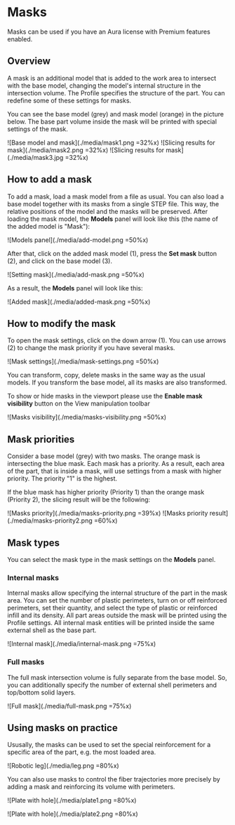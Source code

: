 # Masks <Badge text="premium" type="premium"/>
Masks can be used if you have an Aura license with Premium features enabled. 

## Overview
A mask is an additional model that is added to the work area to intersect with the base model, changing the model's internal structure in the intersection volume. The Profile specifies the structure of the part. You can redefine some of these settings for masks.

You can see the base model (grey) and mask model (orange) in the picture below. The base part volume inside the mask will be printed with special settings of the mask.

![Base model and mask](./media/mask1.png  =32%x)
![Slicing results for mask](./media/mask2.png  =32%x)
![Slicing results for mask](./media/mask3.jpg  =32%x)

## How to add a mask
To add a mask, load a mask model from a file as usual. You can also load a base model together with its masks from a single STEP file. This way, the relative positions of the model and the masks will be preserved. After loading the mask model, the **Models** panel will look like this (the name of the added model is "Mask"):

![Models panel](./media/add-model.png =50%x)

After that, click on the added mask model (1), press the **Set mask** button (2), and click on the base model (3).

![Setting mask](./media/add-mask.png =50%x)

As a result, the **Models** panel will look like this:

![Added mask](./media/added-mask.png =50%x)

## How to modify the mask
To open the mask settings, click on the down arrow (1). You can use arrows (2) to change the mask priority if you have several masks. 

![Mask settings](./media/mask-settings.png =50%x)

You can transform, copy, delete masks in the same way as the usual models. If you transform the base model, all its masks are also transformed.

To show or hide masks in the viewport please use the **Enable mask visibility** button on the View manipulation toolbar

![Masks visibility](./media/masks-visibility.png =50%x)

## Mask priorities

Consider a base model (grey) with two masks. The orange mask is intersecting the blue mask. Each mask has a priority. As a result, each area of the part, that is inside a mask, will use settings from a mask with higher priority. The priority "1" is the highest. 

If the blue mask has higher priority (Priority 1) than the orange mask (Priority 2), the slicing result will be the following:

![Masks priority](./media/masks-priority.png =39%x)
![Masks priority result](./media/masks-priority2.png =60%x)

## Mask types

You can select the mask type in the mask settings on the **Models** panel.

### Internal masks

Internal masks allow specifying the internal structure of the part in the mask area. You can set the number of plastic perimeters, turn on or off reinforced perimeters, set their quantity, and select the type of plastic or reinforced infill and its density. All part areas outside the mask will be printed using the Profile settings. All internal mask entities will be printed inside the same external shell as the base part.

![Internal mask](./media/internal-mask.png =75%x)

### Full masks

The full mask intersection volume is fully separate from the base model. So, you can additionally specify the number of external shell perimeters and top/bottom solid layers.

![Full mask](./media/full-mask.png =75%x)

## Using masks on practice

Ususally, the masks can be used to set the special reinforcement for a specific area of the part, e.g. the most loaded area.

![Robotic leg](./media/leg.png  =80%x)

You can also use masks to control the fiber trajectories more precisely by adding a mask and reinforсing its volume with perimeters.

![Plate with hole](./media/plate1.png  =80%x)

![Plate with hole](./media/plate2.png  =80%x)





